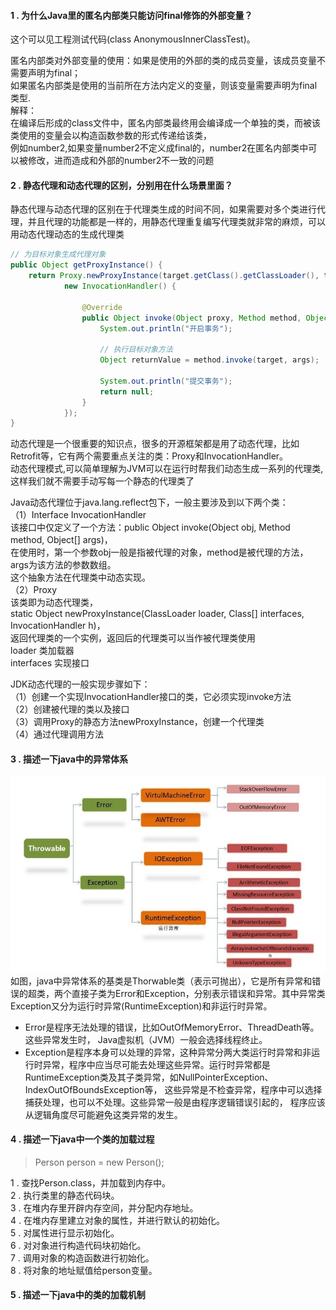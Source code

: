 #### 1 . 为什么Java里的匿名内部类只能访问final修饰的外部变量？
这个可以见工程测试代码(class AnonymousInnerClassTest)。<br>

 匿名内部类对外部变量的使用：如果是使用的外部的类的成员变量，该成员变量不需要声明为final；<br>
 如果匿名内部类是使用的当前所在方法内定义的变量，则该变量需要声明为final类型.<br>
 解释：<br>
 在编译后形成的class文件中，匿名内部类最终用会编译成一个单独的类，而被该类使用的变量会以构造函数参数的形式传递给该类，<br>
 例如number2,如果变量number2不定义成final的，number2在匿名内部类中可以被修改，进而造成和外部的number2不一致的问题<br>

#### 2 . 静态代理和动态代理的区别，分别用在什么场景里面？
 静态代理与动态代理的区别在于代理类生成的时间不同，如果需要对多个类进行代理，并且代理的功能都是一样的，用静态代理重复编写代理类就非常的麻烦，可以用动态代理动态的生成代理类
 ```java
 // 为目标对象生成代理对象
 public Object getProxyInstance() {
     return Proxy.newProxyInstance(target.getClass().getClassLoader(), target.getClass().getInterfaces(),
             new InvocationHandler() {
 
                 @Override
                 public Object invoke(Object proxy, Method method, Object[] args) throws Throwable {
                     System.out.println("开启事务");
 
                     // 执行目标对象方法
                     Object returnValue = method.invoke(target, args);
 
                     System.out.println("提交事务");
                     return null;
                 }
             });
 }
 ```
动态代理是一个很重要的知识点，很多的开源框架都是用了动态代理，比如Retrofit等，它有两个需要重点关注的类：Proxy和InvocationHandler。<br>
动态代理模式,可以简单理解为JVM可以在运行时帮我们动态生成一系列的代理类,这样我们就不需要手动写每一个静态的代理类了<br>

 Java动态代理位于java.lang.reflect包下，一般主要涉及到以下两个类：<br>
 （1）Interface InvocationHandler<br>
 该接口中仅定义了一个方法：public Object invoke(Object obj, Method method, Object[] args)，<br>
 在使用时，第一个参数obj一般是指被代理的对象，method是被代理的方法，args为该方法的参数数组。<br>
 这个抽象方法在代理类中动态实现。<br>
 （2）Proxy<br>
 该类即为动态代理类，<br>
 static Object newProxyInstance(ClassLoader loader, Class[] interfaces, InvocationHandler h)，<br>
 返回代理类的一个实例，返回后的代理类可以当作被代理类使用<br>
 loader 类加载器<br>
 interfaces 实现接口<br>
 <p>
 JDK动态代理的一般实现步骤如下：<br>
（1）创建一个实现InvocationHandler接口的类，它必须实现invoke方法<br>
（2）创建被代理的类以及接口<br>
（3）调用Proxy的静态方法newProxyInstance，创建一个代理类<br>
（4）通过代理调用方法<br>

#### 3 . 描述一下java中的异常体系
![java中的异常体系](https://github.com/liuhuan2015/AndroidReview/blob/master/interview/images/java_%E5%BC%82%E5%B8%B8.png)<br>
如图，java中异常体系的基类是Thorwable类（表示可抛出），它是所有异常和错误的超类，两个直接子类为Error和Exception，分别表示错误和异常。其中异常类Exception又分为运行时异常(RuntimeException)和非运行时异常。<br>
* Error是程序无法处理的错误，比如OutOfMemoryError、ThreadDeath等。这些异常发生时， Java虚拟机（JVM）一般会选择线程终止。
* Exception是程序本身可以处理的异常，这种异常分两大类运行时异常和非运行时异常，程序中应当尽可能去处理这些异常。运行时异常都是RuntimeException类及其子类异常，如NullPointerException、IndexOutOfBoundsException等， 这些异常是不检查异常，程序中可以选择捕获处理，也可以不处理。这些异常一般是由程序逻辑错误引起的， 程序应该从逻辑角度尽可能避免这类异常的发生。

#### 4 . 描述一下java中一个类的加载过程
>Person person = new Person();<br>

1 . 查找Person.class，并加载到内存中。<br>
2 . 执行类里的静态代码块。<br>
3 . 在堆内存里开辟内存空间，并分配内存地址。<br>
4 . 在堆内存里建立对象的属性，并进行默认的初始化。<br>
5 . 对属性进行显示初始化。<br>
6 . 对对象进行构造代码块初始化。<br>
7 . 调用对象的构造函数进行初始化。<br>
8 . 将对象的地址赋值给person变量。<br>

#### 5 . 描述一下java中的类的加载机制

